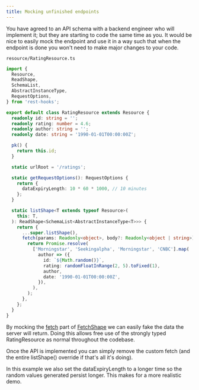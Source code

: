 ```yaml
---
title: Mocking unfinished endpoints
---
```

You have agreed to an API schema with a backend engineer who will implement it;
but they are starting to code the same time as you. It would be nice to easily
mock the endpoint and use it in a way such that when the endpoint is done
you won't need to make major changes to your code.

`resource/RatingResource.ts`

```typescript
import {
  Resource,
  ReadShape,
  SchemaList,
  AbstractInstanceType,
  RequestOptions,
} from 'rest-hooks';

export default class RatingResource extends Resource {
  readonly id: string = '';
  readonly rating: number = 4.6;
  readonly author: string = '';
  readonly date: string = '1990-01-01T00:00:00Z';

  pk() {
    return this.id;
  }

  static urlRoot = '/ratings';

  static getRequestOptions(): RequestOptions {
    return {
      dataExpiryLength: 10 * 60 * 1000, // 10 minutes
    };
  }

  static listShape<T extends typeof Resource>(
    this: T,
  ): ReadShape<SchemaList<AbstractInstanceType<T>>> {
    return {
      ...super.listShape(),
      fetch(params: Readonly<object>, body?: Readonly<object | string>) {
        return Promise.resolve(
          ['Morningstar', 'Seekingalpha', 'Morningstar', 'CNBC'].map(
            author => ({
              id: `${Math.random()}`,
              rating: randomFloatInRange(2, 5).toFixed(1),
              author,
              date: '1990-01-01T00:00:00Z',
            }),
          ),
        );
      },
    };
  }
}
```

By mocking the [fetch](../api/FetchShape.md#fetchurl-string-body-payload-promiseany) part of
[FetchShape](../api/FetchShape.md) we can easily fake the data the server will return. Doing
this allows free use of the strongly typed RatingResource as normal throughout the codebase.

Once the API is implemented you can simply remove the custom fetch (and the entire listShape()
override if that's all it's doing).

In this example we also set the dataExpiryLength to a longer time so the random values generated
persist longer. This makes for a more realistic demo.
